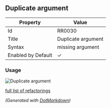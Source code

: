 ## Duplicate argument

| Property           | Value              |
| ------------------ | ------------------ |
| Id                 | RR0030             |
| Title              | Duplicate argument |
| Syntax             | missing argument   |
| Enabled by Default | &#x2713;           |

### Usage

![Duplicate argument](../../images/refactorings/DuplicateArgument.png)

[full list of refactorings](Refactorings.md)

*\(Generated with [DotMarkdown](http://github.com/JosefPihrt/DotMarkdown)\)*
